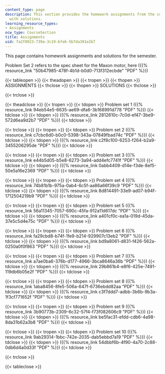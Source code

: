 ```yaml
---
content_type: page
description: This section provides the homework assignments from the course along
  with solutions.
learning_resource_types:
- Assignments
ocw_type: CourseSection
title: Assignments
uid: fa2f0923-739a-3c19-bfe6-5b7da391e2b7
---
```


This page contains homework assignments and solutions for the semester.

Problem Set 2 refers to the spec sheet for the Maxon motor, here ({{% resource_link "50b47985-478f-4b1d-b0d0-713f312ecbde" "PDF" %}})

{{< tableopen >}}
{{< theadopen >}}
{{< tropen >}}
{{< thopen >}}
ASSIGNMENTS
{{< thclose >}}
{{< thopen >}}
SOLUTIONS
{{< thclose >}}

{{< trclose >}}

{{< theadclose >}}
{{< tropen >}}
{{< tdopen >}}
Problem set 1 ({{% resource_link 94eb54e5-6635-ae69-dfa6-3b168991d778 "PDF" %}})
{{< tdclose >}}
{{< tdopen >}}
({{% resource_link 2812610c-7c0d-ef47-3be9-572d6ea9d2b7 "PDF" %}})
{{< tdclose >}}

{{< trclose >}}
{{< tropen >}}
{{< tdopen >}}
Problem set 2 ({{% resource_link c7cbc6d0-b0c0-5398-343a-07849fbad74c "PDF" %}})
{{< tdclose >}}
{{< tdopen >}}
({{% resource_link c2f8c100-6253-f264-b2a9-3455206295de "PDF" %}})
{{< tdclose >}}

{{< trclose >}}
{{< tropen >}}
{{< tdopen >}}
Problem set 3 ({{% resource_link e44b5d05-b5e8-6273-3a94-add4efc7741f "PDF" %}})
{{< tdclose >}}
{{< tdopen >}}
({{% resource_link 0abb4409-d14e-f3de-8ef5-50e5a16e2369 "PDF" %}})
{{< tdclose >}}

{{< trclose >}}
{{< tropen >}}
{{< tdopen >}}
Problem set 4 ({{% resource_link 74b81b1b-975a-0ab4-6c5f-aa86a66f39c9 "PDF" %}})
{{< tdclose >}}
{{< tdopen >}}
({{% resource_link 8d814491-33e9-ad07-b94f-1712504219b9 "PDF" %}})
{{< tdclose >}}

{{< trclose >}}
{{< tropen >}}
{{< tdopen >}}
Problem set 5 ({{% resource_link 56a11345-7057-690c-45fa-912a11d617dc "PDF" %}})
{{< tdclose >}}
{{< tdopen >}}
({{% resource_link a401cf0c-ea1a-019d-45da-37e5c5d4e75c "PDF" %}})
{{< tdclose >}}

{{< trclose >}}
{{< tropen >}}
{{< tdopen >}}
Problem set 6 ({{% resource_link fa29cbd8-b74f-1fe9-b214-929907c13eb2 "PDF" %}})
{{< tdclose >}}
{{< tdopen >}}
({{% resource_link bd9a8061-d831-f426-562a-0250a0f0f863 "PDF" %}})
{{< tdclose >}}

{{< trclose >}}
{{< tropen >}}
{{< tdopen >}}
Problem set 7 ({{% resource_link a7ae0ba6-376b-d177-4966-3bca8646a36b "PDF" %}})
{{< tdclose >}}
{{< tdopen >}}
({{% resource_link 29b861b4-e8f6-425e-7491-119db6b05e2f "PDF" %}})
{{< tdclose >}}

{{< trclose >}}
{{< tropen >}}
{{< tdopen >}}
Problem set 8 ({{% resource_link 1aba8456-8fe5-506a-647f-6736ebdd82aa "PDF" %}})
{{< tdclose >}}
{{< tdopen >}}
({{% resource_link c3f7ddd7-adbb-3b6b-9b3a-1f3cf771652f "PDF" %}})
{{< tdclose >}}

{{< trclose >}}
{{< tropen >}}
{{< tdopen >}}
Problem set 9 ({{% resource_link 3b90773b-2309-6c32-57f4-f73f082606c9 "PDF" %}})
{{< tdclose >}}
{{< tdopen >}}
({{% resource_link be5fac31-efdd-cdb6-4a98-8da31b62a3b8 "PDF" %}})
{{< tdclose >}}

{{< trclose >}}
{{< tropen >}}
{{< tdopen >}}
Problem set 10 ({{% resource_link 9ab29314-1bbc-742e-2035-dab5ebbd7a19 "PDF" %}})
{{< tdclose >}}
{{< tdopen >}}
({{% resource_link 54dbbf6b-4f90-4a70-2c88-0db6d4a0d33f "PDF" %}})
{{< tdclose >}}

{{< trclose >}}

{{< tableclose >}}